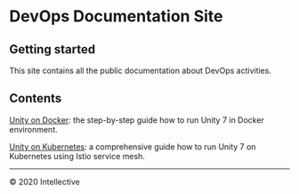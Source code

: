 # DevOps Documentation Site

## Getting started
This site contains all the public documentation about DevOps activities.

## Contents

[Unity on Docker](./unity/unity-on-docker.md): the step-by-step guide how to run Unity 7 in Docker environment.

[Unity on Kubernetes](./unity/unity-on-kubernetes.md): a comprehensive guide how to run Unity 7 on Kubernetes using Istio service mesh.

---
&copy; 2020 Intellective
